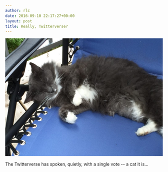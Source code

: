 ```yaml
---
author: rlc
date: 2016-09-10 22:17:27+00:00
layout: post
title: Really, Twitterverse?
---
```


<img src="/assets/2016/09/image-2-1024x768.jpeg" alt="Felicia, our cat, relaxing" />

The Twitterverse has spoken, quietly, with a single vote -- a cat it is...
